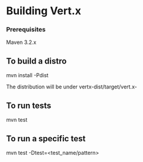 # Building Vert.x

### Prerequisites

Maven 3.2.x

## To build a distro

mvn install -Pdist

The distribution will be under vertx-dist/target/vert.x-<version>

## To run tests

mvn test

## To run a specific test

mvn test -Dtest=<test_name/pattern>



